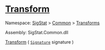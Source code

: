 # [Transform](./ComponentExtraction-100663565.md)

Namespace: [SigStat]() > [Common](./../../README.md) > [Transforms](./../README.md)

Assembly: SigStat.Common.dll

[Transform](./ComponentExtraction-100663565.md) ( [`Signature`](./../../Signature.md) signature )	
